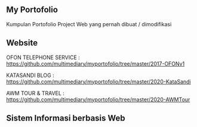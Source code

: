 ## My Portofolio
Kumpulan Portofolio Project Web yang pernah dibuat / dimodifikasi

## Website
OFON TELEPHONE SERVICE : https://github.com/multimediary/myportofolio/tree/master/2017-OFONv1

KATASANDI BLOG : https://github.com/multimediary/myportofolio/tree/master/2020-KataSandi

AWM TOUR & TRAVEL : https://github.com/multimediary/myportofolio/tree/master/2020-AWMTour


## Sistem Informasi berbasis Web
